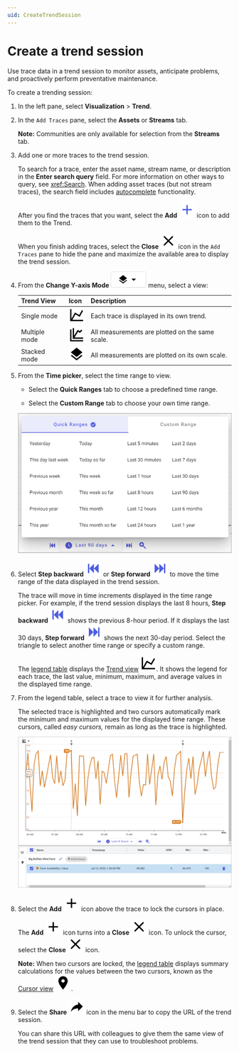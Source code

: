 ```yaml
---
uid: CreateTrendSession
---
```


# Create a trend session

Use trace data in a trend session to monitor assets, anticipate problems, and proactively perform preventative maintenance.

To create a trending session:

1. In the left pane, select **Visualization** > **Trend**.

1. In the `Add Traces` pane, select the **Assets** or **Streams** tab.

    **Note:** Communities are only available for selection from the **Streams** tab.

1. Add one or more traces to the trend session.

    To search for a trace, enter the asset name, stream name, or description in the **Enter search query** field. For more information on other ways to query, see <xref:Search>. When adding asset traces (but not stream traces), the search field includes [autocomplete](xref:Search#autocomplete) functionality.

    After you find the traces that you want, select the **Add** ![add](../_icons/branded/plus.svg) icon to add them to the Trend.

    When you finish adding traces, select the **Close** ![close](../_icons/default/window-close.svg) icon in the `Add Traces` pane to hide the pane and maximize the available area to display the trend session.

1. From the **Change Y-axis Mode** ![Change Y-axis mode, with stacked mode selected](images/trend-views-icon.png)  menu, select a view:

    | Trend View | Icon | Description |
    |--|--|--|
    | Single mode |  ![single mode](../_icons/default/chart-line.svg) | Each trace is displayed in its own trend. |
    | Multiple mode | ![multiple mode](../_icons/default/chart-multiple.svg) | All measurements are plotted on the same scale. |
    | Stacked mode | ![stacked mode](../_icons/default/layers.svg) | All measurements are plotted on its own scale. |

1. From the **Time picker**, select the time range to view.

    - Select the **Quick Ranges** tab to choose a predefined time range.

    - Select the **Custom Range** tab to choose your own time range.

    ![Time picker](images/Time-picker.png)

1. Select **Step backward** ![step backward](../_icons/branded/skip-backward.svg) or **Step forward** ![step forward](../_icons/branded/skip-forward.svg) to move the time range of the data displayed in the trend session.

   The trace will move in time increments displayed in the time range picker. For example, if the trend session displays the last 8 hours, **Step backward** ![step backward](../_icons/branded/skip-backward.svg) shows the previous 8-hour period. If it displays the last 30 days, **Step forward** ![step forward](../_icons/branded/skip-forward.svg) shows the next 30-day period. Select the triangle to select another time range or specify a custom range.

   The [legend table](xref:LegendTableReference) displays the [Trend view](xref:LegendTableReference#trend-view) ![trend](../_icons/default/chart-line.svg). It shows the legend for each trace, the last value, minimum, maximum, and average values in the displayed time range.

1. From the legend table, select a trace to view it for further analysis.

    The selected trace is highlighted and two cursors automatically mark the minimum and maximum values for the displayed time range. These cursors, called *easy cursors,* remain as long as the trace is highlighted.

    ![Trend session: Maximum and minimum cursors](images/Max_min_cursors.png)

1. Select the **Add** ![add](../_icons/default/plus.svg) icon above the trace to lock the cursors in place.

    The **Add** ![add](../_icons/default/plus.svg) icon turns into a **Close** ![close](../_icons/default/window-close.svg) icon. To unlock the cursor, select the **Close** ![close](../_icons/default/window-close.svg) icon.

    **Note:** When two cursors are locked, the [legend table](xref:LegendTableReference) displays summary calculations for the values between the two cursors, known as the [Cursor view](xref:LegendTableReference#cursor-view) ![cursor](../_icons/default/map-marker.svg).

1. Select the **Share** ![share](../_icons/default/share.svg) icon in the menu bar to copy the URL of the trend session.

    You can share this URL with colleagues to give them the same view of the trend session that they can use to troubleshoot problems.
